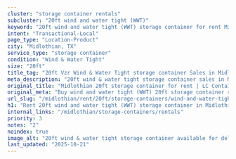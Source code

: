 ```yaml
---
cluster: "storage container rentals"
subcluster: "20ft wind and water tight (WWT)"
keyword: "20ft wind and water tight (WWT) storage container for rent Midlothian, TX"
intent: "Transactional-Local"
page_type: "Location-Product"
city: "Midlothian, TX"
service_type: "storage container"
condition: "Wind & Water Tight"
size: "20ft"
title_tag: "20ft Vzr Wind & Water Tight storage container Sales in Midlothian | LC Container"
meta_description: "20ft wind & water tight storage container sales in Midlothian. Fast delivery, competitive pricing. Serving storage containers area. Quote ID: 6BG. Call (214) 524-4168 for your free quote today."
original_title: "Midlothian 20ft storage container for rent | LC Container"
original_meta: "Buy wind and water tight (WWT) 20ft storage container rent with local delivery in Midlothian, TX. LC Container — local Since 2003. Request a fast quote today."
url_slug: "/midlothian/rent/20ft/storage-containers/wind-and-water-tight-wwt"
h1: "Rent 20ft wind and water tight (WWT) storage container in Midlothian"
internal_links: "/midlothian/storage-containers/rentals"
priority: 3
notes: "2"
noindex: true
image_alt: "20ft wind & water tight storage container available for delivery in Midlothian"
last_updated: "2025-10-21"
---
```


<!-- TODO: Add unique city/inventory copy, images, and internal links here. -->
